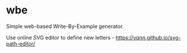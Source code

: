 # wbe
Simple web-based Write-By-Example generator.

Use online SVG editor to define new letters - https://yqnn.github.io/svg-path-editor/
